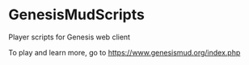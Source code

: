 # GenesisMudScripts
Player scripts for Genesis web client

To play and learn more, go to https://www.genesismud.org/index.php
